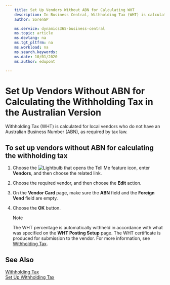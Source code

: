```yaml
---
    title: Set Up Vendors Without ABN for Calculating WHT
    description: In Business Central, Withholding Tax (WHT) is calculated for local vendors who do not have an Australian Business Number (ABN), as required by tax law.
    author: SorenGP

    ms.service: dynamics365-business-central
    ms.topic: article
    ms.devlang: na
    ms.tgt_pltfrm: na
    ms.workload: na
    ms.search.keywords:
    ms.date: 10/01/2020
    ms.author: edupont

---
```

# Set Up Vendors Without ABN for Calculating the Withholding Tax in the Australian Version

Withholding Tax (WHT) is calculated for local vendors who do not have an Australian Business Number (ABN), as required by tax law.  

## To set up vendors without ABN for calculating the withholding tax  

1.  Choose the ![Lightbulb that opens the Tell Me feature](../../media/ui-search/search_small.png "Tell me what you want to do") icon, enter **Vendors**, and then choose the related link.  
2.  Choose the required vendor, and then choose the **Edit** action.  
3.  On the **Vendor Card** page, make sure the **ABN** field and the **Foreign Vend** field are empty.  
4.  Choose the **OK** button.  

    > [!NOTE]  
    >  The WHT percentage is automatically withheld in accordance with what was specified on the **WHT Posting Setup** page. The WHT certificate is produced for submission to the vendor. For more information, see [Withholding Tax](withholding-tax.md).  

## See Also  
 [Withholding Tax](withholding-tax.md)   
 [Set Up Withholding Tax](how-to-set-up-withholding-tax.md)
